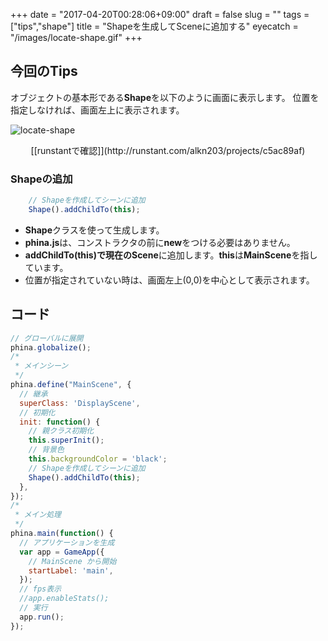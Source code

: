 +++
date = "2017-04-20T00:28:06+09:00"
draft = false
slug = ""
tags = ["tips","shape"]
title = "Shapeを生成してSceneに追加する"
eyecatch = "/images/locate-shape.gif"
+++

## 今回のTips

オブジェクトの基本形である**Shape**を以下のように画面に表示します。
位置を指定しなければ、画面左上に表示されます。

![locate-shape](/images/locate-shape.gif)

<center>[[runstantで確認]](http://runstant.com/alkn203/projects/c5ac89af)</center>

### Shapeの追加

```js
    // Shapeを作成してシーンに追加
    Shape().addChildTo(this);
```

* **Shape**クラスを使って生成します。
* **phina.js**は、コンストラクタの前に**new**をつける必要はありません。
* **addChildTo(this)**で現在の**Scene**に追加します。**this**は**MainScene**を指しています。
* 位置が指定されていない時は、画面左上(0,0)を中心として表示されます。

## コード

```js
// グローバルに展開
phina.globalize();
/*
 * メインシーン
 */
phina.define("MainScene", {
  // 継承
  superClass: 'DisplayScene',
  // 初期化
  init: function() {
    // 親クラス初期化
    this.superInit();
    // 背景色
    this.backgroundColor = 'black';
    // Shapeを作成してシーンに追加
    Shape().addChildTo(this);
  },
});
/*
 * メイン処理
 */
phina.main(function() {
  // アプリケーションを生成
  var app = GameApp({
    // MainScene から開始
    startLabel: 'main',
  });
  // fps表示
  //app.enableStats();
  // 実行
  app.run();
});
```
